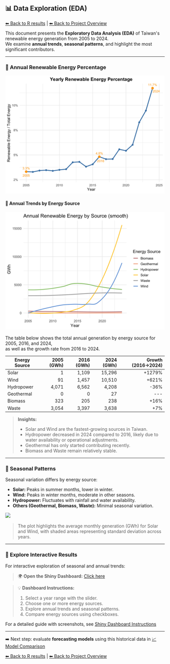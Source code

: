 ## 📊 Data Exploration (EDA)

 [⬅ Back to R results](README.md) | [⬅ Back to Project Overview](../README.md)

This document presents the **Exploratory Data Analysis (EDA)** of Taiwan's renewable energy generation from 2005 to 2024.  
We examine **annual trends**, **seasonal patterns**, and highlight the most significant contributors.

---
### 🔹 Annual Renewable Energy Percentage

<img src="figures/annual_re_pct.png" width="600">


#### 🔹 Annual Trends by Energy Source

<img src="figures/annual_all_source.png" width="600">

The table below shows the total annual generation by energy source for 2005, 2016, and 2024,  
as well as the growth rate from 2016 to 2024.  

| Energy Source | 2005 (GWh) | 2016 (GWh) | 2024 (GWh) | Growth (2016→2024) |
|---------------|-----------:|-----------:|-----------:|------------------: |
| Solar         | 1          | 1,109      | 15,296     | +1279%             |
| Wind          | 91         | 1,457      | 10,510     | +621%              |
| Hydropower    | 4,071      | 6,562      | 4,208      | -36%               |
| Geothermal    | 0          | 0          | 27         | ---                |
| Biomass       | 323        | 205        | 238        | +16%               |
| Waste         | 3,054      | 3,397      | 3,638      | +7%                |

> **Insights:**  
> - Solar and Wind are the fastest-growing sources in Taiwan.  
> - Hydropower decreased in 2024 compared to 2016, likely due to water availability or operational adjustments.  
> - Geothermal has only started contributing recently.  
> - Biomass and Waste remain relatively stable.  

---

### 🔹 Seasonal Patterns

Seasonal variation differs by energy source:

- **Solar:** Peaks in summer months, lower in winter.  
- **Wind:** Peaks in winter months, moderate in other seasons.  
- **Hydropower:** Fluctuates with rainfall and water availability.  
- **Others (Geothermal, Biomass, Waste):** Minimal seasonal variation.

<img src="figures/seasonal_pattern_solar_wind.png" width="600">

> The plot highlights the average monthly generation (GWh) for Solar and Wind, with shaded areas representing standard deviation across years.  

---

### 🔹 Explore Interactive Results

For interactive exploration of seasonal and annual trends:

> 🌍 **Open the Shiny Dashboard:** [Click here](https://ling-yun-huang.shinyapps.io/interactiondashboard/)  

> 💡 **Dashboard Instructions:**  
> 1. Select a year range with the slider.  
> 2. Choose one or more energy sources.  
> 3. Explore annual trends and seasonal patterns.  
> 4. Compare energy sources using checkboxes.  

For a detailed guide with screenshots, see [Shiny Dashboard Instructions](Dashboard.md)

---

➡️ Next step: evaluate **forecasting models** using this historical data in [📈 Model Comparison](Model.md)  

[⬅ Back to R results](README.md) | [⬅ Back to Project Overview](../README.md)

